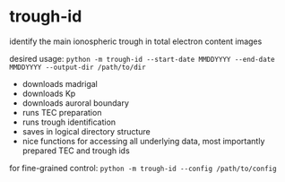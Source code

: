 # trough-id
identify the main ionospheric trough in total electron content images

desired usage: `python -m trough-id --start-date MMDDYYYY --end-date MMDDYYYY --output-dir /path/to/dir`

* downloads madrigal
* downloads Kp
* downloads auroral boundary
* runs TEC preparation
* runs trough identification
* saves in logical directory structure
* nice functions for accessing all underlying data, most importantly prepared TEC and trough ids

for fine-grained control: `python -m trough-id --config /path/to/config`